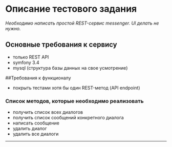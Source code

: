 Описание тестового задания
==================================================

_Необходимо написать простой REST-сервис messenger.
UI делать не нужно._

## Основные требования к сервису
- только REST API
- symfony 3.4
- mysql (структура базы данных на свое усмотрение)

##Требования к функционалу
- покрыть тестами хотя бы один REST-метод (API endpoint)
### Список методов, которые необходимо реализовать
- получить список всех диалогов
- получить список сообщений конкретного диалога
- написать сообщение
- удалить диалог
- удалить все диалоги

---
